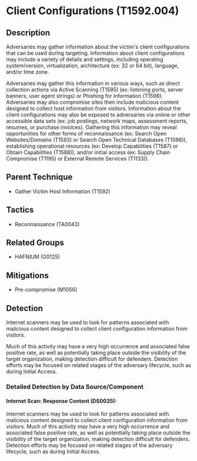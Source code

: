 # Client Configurations (T1592.004)

## Description
Adversaries may gather information about the victim's client configurations that can be used during targeting. Information about client configurations may include a variety of details and settings, including operating system/version, virtualization, architecture (ex: 32 or 64 bit), language, and/or time zone.

Adversaries may gather this information in various ways, such as direct collection actions via Active Scanning (T1595) (ex: listening ports, server banners, user agent strings) or Phishing for Information (T1598). Adversaries may also compromise sites then include malicious content designed to collect host information from visitors. Information about the client configurations may also be exposed to adversaries via online or other accessible data sets (ex: job postings, network maps, assessment reports, resumes, or purchase invoices). Gathering this information may reveal opportunities for other forms of reconnaissance (ex: Search Open Websites/Domains (T1593) or Search Open Technical Databases (T1596)), establishing operational resources (ex: Develop Capabilities (T1587) or Obtain Capabilities (T1588)), and/or initial access (ex: Supply Chain Compromise (T1195) or External Remote Services (T1133)).

## Parent Technique
- Gather Victim Host Information (T1592)

## Tactics
- Reconnaissance (TA0043)

## Related Groups
- HAFNIUM (G0125)

## Mitigations
- Pre-compromise (M1056)

## Detection
Internet scanners may be used to look for patterns associated with malicious content designed to collect client configuration information from visitors.

Much of this activity may have a very high occurrence and associated false positive rate, as well as potentially taking place outside the visibility of the target organization, making detection difficult for defenders. Detection efforts may be focused on related stages of the adversary lifecycle, such as during Initial Access.

### Detailed Detection by Data Source/Component
#### Internet Scan: Response Content (DS0035): 
Internet scanners may be used to look for patterns associated with malicious content designed to collect client configuration information from visitors.
Much of this activity may have a very high occurrence and associated false positive rate, as well as potentially taking place outside the visibility of the target organization, making detection difficult for defenders. Detection efforts may be focused on related stages of the adversary lifecycle, such as during Initial Access.


